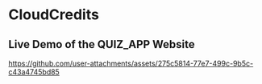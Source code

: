 # CloudCredits


## Live Demo of the QUIZ_APP Website


https://github.com/user-attachments/assets/275c5814-77e7-499c-9b5c-c43a4745bd85

